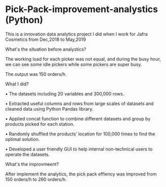 # Pick-Pack-improvement-analystics (Python)
This is a innovation data analytics project I did when I work for Jafra Cosmetics from Dec,2018 to May,2019

What's the situation before analystics?

The working load for each picker was not equal, and during the busy hour, we can see some idle pickers while some pickers are super busy.

The output was 150 orders/h.

What I did?

•	The datasets including 20 variables and 300,000 rows.

•	Extracted useful columns and rows from large scales of datasets and cleaned data using Python Pandas library.

•	Applied concat function to combine different datasets and group by products picked for each station.

•	Randomly shuffled the products’ location for 100,000 times to find the optimal solution.

•	Developed a user friendly GUI to help internal non-technical users to operate the datasets.

What's the improvmeent?

After implement the analytics, the pick pack effiency was improved from 150 orders/h to 260 orders/h.


